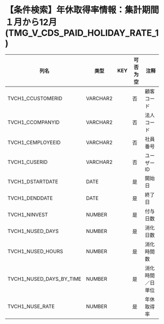 # 【条件検索】年休取得率情報：集計期間１月から12月(TMG_V_CDS_PAID_HOLIDAY_RATE_1)
| 列名   | 类型   | KEY  | 可否为空 | 注释   |
| ---- | ---- | ---- | ---- | ---- |
|TVCH1_CCUSTOMERID|VARCHAR2||否|顧客コード|
|TVCH1_CCOMPANYID|VARCHAR2||否|法人コード|
|TVCH1_CEMPLOYEEID|VARCHAR2||否|社員番号|
|TVCH1_CUSERID|VARCHAR2||否|ユーザーID|
|TVCH1_DSTARTDATE|DATE||是|開始日|
|TVCH1_DENDDATE|DATE||是|終了日|
|TVCH1_NINVEST|NUMBER||是|付与日数|
|TVCH1_NUSED_DAYS|NUMBER||是|消化日数|
|TVCH1_NUSED_HOURS|NUMBER||是|消化時間数|
|TVCH1_NUSED_DAYS_BY_TIME|NUMBER||是|消化時間／日単位|
|TVCH1_NUSE_RATE|NUMBER||是|年休取得率|
